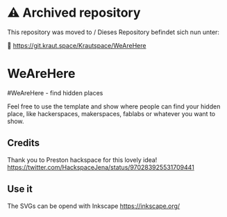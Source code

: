 # ⚠️ Archived repository

This repository was moved to / Dieses Repository befindet sich nun unter:

🔗 https://git.kraut.space/Krautspace/WeAreHere


# WeAreHere
#WeAreHere - find hidden places 

Feel free to use the template and show where people can find your hidden place, like hackerspaces, makerspaces, fablabs or whatever you want to show.

## Credits
Thank you to Preston hackspace for this lovely idea! https://twitter.com/HackspaceJena/status/970283925531709441

## Use it
The SVGs can be opend with Inkscape https://inkscape.org/
